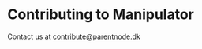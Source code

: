 # Contributing to Manipulator

Contact us at [contribute@parentnode.dk](mailto:contribute@parentnode.dk)